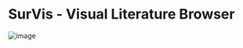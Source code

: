 # SurVis - Visual Literature Browser
![image](https://github.com/user-attachments/assets/fb57c81e-0511-4a6f-b7ba-f45b8393f4e5)
